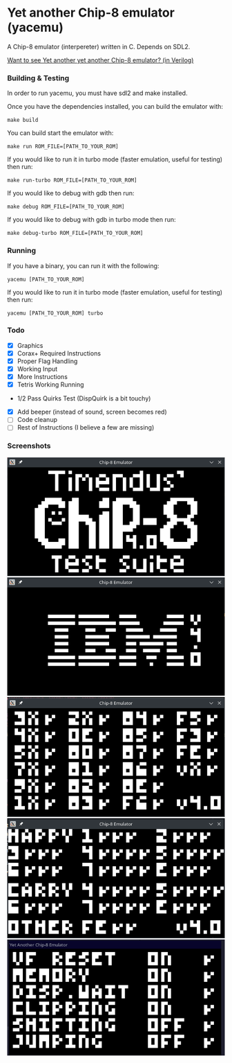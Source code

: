 # Yet another Chip-8 emulator (yacemu)
A Chip-8 emulator (interpereter) written in C. Depends on SDL2.

[Want to see Yet another yet another Chip-8 emulator? (in Verilog)](https://github.com/nickorlow/yayacemu)

### Building & Testing 

In order to run yacemu, you must have sdl2 and make installed.

Once you have the dependencies installed, you can build the emulator with:
```shell
make build
```

You can build start the emulator with:
```shell
make run ROM_FILE=[PATH_TO_YOUR_ROM]
```

If you would like to run it in turbo mode (faster emulation, useful for testing) then run:
```shell
make run-turbo ROM_FILE=[PATH_TO_YOUR_ROM]
```

If you would like to debug with gdb then run:
```shell
make debug ROM_FILE=[PATH_TO_YOUR_ROM]
```

If you would like to debug with gdb in turbo mode then run:
```shell
make debug-turbo ROM_FILE=[PATH_TO_YOUR_ROM]
```

### Running

If you have a binary, you can run it with the following:

```shell
yacemu [PATH_TO_YOUR_ROM]
```

If you would like to run it in turbo mode (faster emulation, useful for testing) then run:

```shell
yacemu [PATH_TO_YOUR_ROM] turbo
```

### Todo
- [x] Graphics
- [x] Corax+ Required Instructions
- [x] Proper Flag Handling 
- [x] Working Input
- [x] More Instructions
- [x] Tetris Working Running
- 1/2 Pass Quirks Test (DispQuirk is a bit touchy) 
- [x] Add beeper (instead of sound, screen becomes red)
- [ ] Code cleanup
- [ ] Rest of Instructions (I believe a few are missing)

### Screenshots

![Chip 8 Logo Demo](https://github.com/nickorlow/yacemu/blob/main/screenshots/chip8-logo.png?raw=true)
![IBM Logo Demo](https://github.com/nickorlow/yacemu/blob/main/screenshots/ibm-logo.png?raw=true)
![Corax Plus Test Demo](https://github.com/nickorlow/yacemu/blob/main/screenshots/corax+-test.png?raw=true)
![Flag Test Demo](https://github.com/nickorlow/yacemu/blob/main/screenshots/flag-test.png?raw=true)
![Quirks Test](https://github.com/nickorlow/yacemu/blob/main/screenshots/quirks-test.png?raw=true)
